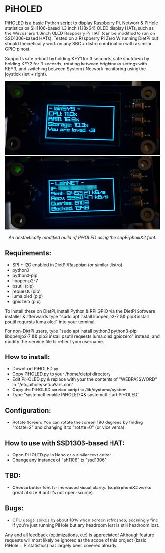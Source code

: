 # PiHOLED
PiHOLED is a basic Python script to display Raspberry Pi, Network & PiHole statistics on SH1106-based 1.3 inch (128x64) OLED display HATs, such as the Waveshare 1.3inch OLED Raspberry Pi HAT (can be modified to run on SSD1306-based HATs). Tested on a Raspberry Pi Zero W running DietPi but should theoretically work on any SBC + distro combination with a similar GPIO pinout. 

Supports safe reboot by holding KEY1 for 3 seconds, safe shutdown by holding KEY2 for 3 seconds, rotating between brightness settngs with KEY3, and switching between System / Network monitoring using the joystick (left + right).

![](1.jpg)
![](2.jpg)
<p align="center"><i> An aesthetically modified build of PiHOLED using the supErphoniX2 font. </i> </p>

## Requirements:
- SPI + I2C enabled in DietPi/Raspbian (or similar distro)
- python3
- python3-pip
- libopenjp2-7
- psutil (pip)
- requests (pip)
- luma.oled (pip)
- gpiozero (pip)

To install these on DietPi, install Python & RPi.GPIO via the DietPi Software installer & afterwards type "sudo apt install libopenjp2-7 && pip3 install psutil requests luma.oled" into your terminal. 

For non-DietPi users, type "sudo apt install python3 python3-pip libopenjp2-7 && pip3 install psutil requests luma.oled gpiozero" instead, and modify the .service file to reflect your username.

## How to install:
- Download PiHOLED.py
- Copy PiHOLED.py to your /home/dietpi directory
- Edit PiHOLED.py & replace <YOURAUTHTOKEN> with your the contents of "WEBPASSWORD" in "/etc/pihole/setupVars.con".
- Copy the PiHOLED.service script to /lib/systemd/system
- Type "systemctl enable PiHOLED && systemctl start PiHOLED"

## Configuration:
- Rotate Screen: You can rotate the screen 180 degrees by finding "rotate=2" and changing it to "rotate=0" (or vice versa).

## How to use with SSD1306-based HAT:
- Open PiHOLED.py in Nano or a similar text editor
- Change any instance of "sh1106" to "ssd1306"

## TBD:
- Choose better font for increased visual clarity. (supErphoniX2 works great at size 9 but it's not open-source).
## Bugs:
- CPU usage spikes by about 10% when screen refreshes, seemingly fine if you're just running PiHole but any headroom lost is still headroom lost. 

Any and all feedback (optimizations, etc) is appreciated! Although feature requests will most likely be ignored as the scope of this project (basic PiHole + Pi statistics) has largely been covered already.
